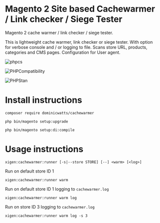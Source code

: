 # Magento 2 Site based Cachewarmer / Link checker / Siege Tester

Magento 2 cache warmer / link checker / siege tester.

This is lightweight cache warmer, link checker or siege tester. With option for verbose console and / or logging to file. Scans store URL, products, categories and CMS pages. Configuration for User agent.

![phpcs](https://github.com/DominicWatts/CacheWarmer/workflows/phpcs/badge.svg)

![PHPCompatibility](https://github.com/DominicWatts/CacheWarmer/workflows/PHPCompatibility/badge.svg)

![PHPStan](https://github.com/DominicWatts/CacheWarmer/workflows/PHPStan/badge.svg)

# Install instructions

`composer require dominicwatts/cachewarmer`

`php bin/magento setup:upgrade`

`php bin/magento setup:di:compile`

# Usage instructions

    xigen:cachewarmer:runner [-s|--store STORE] [--] <warm> [<log>]

Run on default store ID 1

    xigen:cachewarmer:runner warm

Run on default store ID 1 logging to `cachewarmer.log`

    xigen:cachewarmer:runner warm log

Run on store ID 3 logging to `cachewarmer.log`

    xigen:cachewarmer:runner warm log -s 3